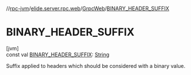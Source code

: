 //[rpc-jvm](../../../index.md)/[elide.server.rpc.web](../index.md)/[GrpcWeb](index.md)/[BINARY_HEADER_SUFFIX](-b-i-n-a-r-y_-h-e-a-d-e-r_-s-u-f-f-i-x.md)

# BINARY_HEADER_SUFFIX

[jvm]\
const val [BINARY_HEADER_SUFFIX](-b-i-n-a-r-y_-h-e-a-d-e-r_-s-u-f-f-i-x.md): [String](https://kotlinlang.org/api/latest/jvm/stdlib/kotlin/-string/index.html)

Suffix applied to headers which should be considered with a binary value.
